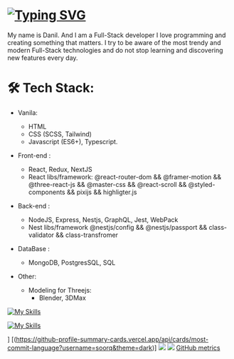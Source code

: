 # [![Typing SVG](https://readme-typing-svg.herokuapp.com?font=Fira+Code&size=21&pause=1002&random=true&width=318&height=30&lines=Hi+everyone%F0%9F%91%8B)](https://git.io/typing-svg)
My name is Danil. And I am a Full-Stack developer
I love programming and creating something that matters. I try to be aware of the most trendy and modern Full-Stack technologies and do not stop learning and discovering new features every day.

# 🛠 Tech Stack:
- Vanila:
  * HTML
  * CSS (SCSS, Tailwind)
  * Javascript (ES6+), Typescript.

- Front-end :
  * React, Redux, NextJS 
  * React libs/framework: @react-router-dom && @framer-motion && @three-react-js && @master-css && @react-scroll && @styled-components && pixijs && highligter.js

- Back-end :
  * NodeJS, Express, Nestjs, GraphQL, Jest, WebPack
  * Nest libs/framework @nestjs/config && @nestjs/passport && class-validator && class-transfromer

- DataBase :
  * MongoDB, PostgresSQL, SQL

- Other:
  * Modeling for Threejs:
    * Blender, 3DMax
 
[![My Skills](https://skillicons.dev/icons?i=html,css,sass,tailwind,js,ts,jquery,vite,webpack,react,redux,nextjs,threejs,styledcomponents,nodejs,nestjs,express,jest,graphql,prisma,mongodb,mysql,postgres,docker,figma,postman&theme=dark)](https://skillicons.dev)

[![My Skills](https://skillicons.dev/icons?i=git,github,vscode,visualstudio,idea,blender,codepen)](https://skillicons.dev)


 [](https://github-profile-summary-cards.vercel.app/api/cards/profile-details?username=soorq&theme=dark)] 
 [(https://github-profile-summary-cards.vercel.app/api/cards/most-commit-language?username=soorq&theme=dark)] ![](https://github-profile-summary-cards.vercel.app/api/cards/repos-per-language?username=soorq&theme=dark)
 [](https://github-profile-summary-cards.vercel.app/api/cards/stats?username=soorq&theme=dark) ![](https://github-profile-summary-cards.vercel.app/api/cards/productive-time?username=soorq&theme=dark)
 [GitHub metrics](https://metrics.lecoq.io/soorq)  

